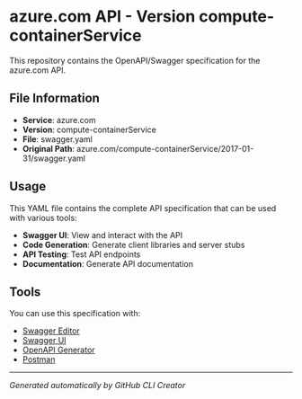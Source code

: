 # azure.com API - Version compute-containerService

This repository contains the OpenAPI/Swagger specification for the azure.com API.

## File Information

- **Service**: azure.com
- **Version**: compute-containerService
- **File**: swagger.yaml
- **Original Path**: azure.com/compute-containerService/2017-01-31/swagger.yaml

## Usage

This YAML file contains the complete API specification that can be used with various tools:

- **Swagger UI**: View and interact with the API
- **Code Generation**: Generate client libraries and server stubs
- **API Testing**: Test API endpoints
- **Documentation**: Generate API documentation

## Tools

You can use this specification with:

- [Swagger Editor](https://editor.swagger.io/)
- [Swagger UI](https://swagger.io/tools/swagger-ui/)
- [OpenAPI Generator](https://openapi-generator.tech/)
- [Postman](https://www.postman.com/)

---

*Generated automatically by GitHub CLI Creator*
